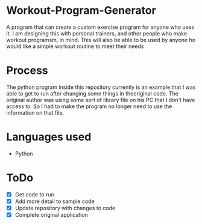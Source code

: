 # Workout-Program-Generator
A program that can create a custom exercise program for anyone who uses it. I am designing this with personal trainers, and other people who make workout programsm, in mind. This will also be able to be used by anyone ho would like a simple workout routine to meet their needs

# Process
The python program inside this repository currently is an example that I was able to get to run after changing some things in theoriginal code. The original author was using some sort of library file on his PC that I don't have access to. So I had to make the program no longer need to use the information on that file.


# Languages used
- Python

# ToDo
- [x] Get code to run
- [x] Add more detail to sample code
- [x] Update repository with changes to code
- [x] Complete original application

